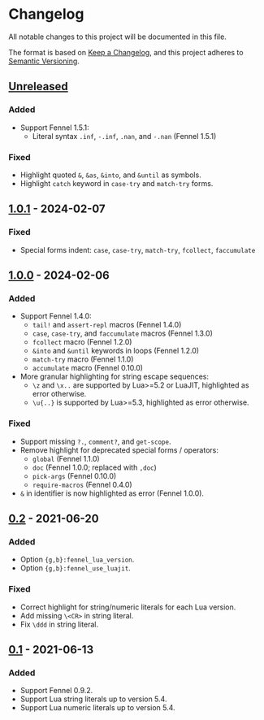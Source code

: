 # Changelog

All notable changes to this project will be documented in this file.

The format is based on [Keep a Changelog][1], and this project adheres
to [Semantic Versioning][2].

[1]: https://keepachangelog.com/en/1.1.0/
[2]: https://semver.org/spec/v2.0.0.html

## [Unreleased]

### Added

- Support Fennel 1.5.1:
  - Literal syntax `.inf`, `-.inf`, `.nan`, and `-.nan` (Fennel 1.5.1) 

### Fixed

- Highlight quoted `&`, `&as`, `&into`, and `&until` as symbols.
- Highlight `catch` keyword in `case-try` and `match-try` forms.

## [1.0.1] - 2024-02-07

### Fixed

- Special forms indent: `case`, `case-try`, `match-try`, `fcollect`,
  `faccumulate`

## [1.0.0] - 2024-02-06

### Added

- Support Fennel 1.4.0:
  - `tail!` and `assert-repl` macros (Fennel 1.4.0)
  - `case`, `case-try`, and `faccumulate` macros (Fennel 1.3.0)
  - `fcollect` macro (Fennel 1.2.0)
  - `&into` and `&until` keywords in loops (Fennel 1.2.0)
  - `match-try` macro (Fennel 1.1.0)
  - `accumulate` macro (Fennel 0.10.0)
- More granular highlighting for string escape sequences:
  - `\z` and `\x..` are supported by Lua>=5.2 or LuaJIT, highlighted as
    error otherwise.
  - `\u{..}` is supported by Lua>=5.3, highlighted as error otherwise.

### Fixed

- Support missing `?.`, `comment?`, and `get-scope`.
- Remove highlight for deprecated special forms / operators:
  - `global` (Fennel 1.1.0)
  - `doc` (Fennel 1.0.0; replaced with `,doc`)
  - `pick-args` (Fennel 0.10.0)
  - `require-macros` (Fennel 0.4.0)
- `&` in identifier is now highlighted as error (Fennel 1.0.0).

## [0.2] - 2021-06-20

### Added

- Option `{g,b}:fennel_lua_version`.
- Option `{g,b}:fennel_use_luajit`.

### Fixed

- Correct highlight for string/numeric literals for each Lua version.
- Add missing `\<CR>` in string literal.
- Fix `\ddd` in string literal.

## [0.1] - 2021-06-13

### Added

- Support Fennel 0.9.2.
- Support Lua string literals up to version 5.4.
- Support Lua numeric literals up to version 5.4.

[Unreleased]: https://github.com/m15a/vim-fennel-syntax/compare/v1.0.1...HEAD
[1.0.1]: https://github.com/m15a/vim-fennel-syntax/compare/v1.0.0...v1.0.1
[1.0.0]: https://github.com/m15a/vim-fennel-syntax/compare/v0.2...v1.0.0
[0.2]: https://github.com/m15a/vim-fennel-syntax/compare/v0.1...v0.2
[0.1]: https://github.com/m15a/vim-fennel-syntax/releases/tag/v0.1

<!-- vim: set tw=72 spell nowrap: -->
